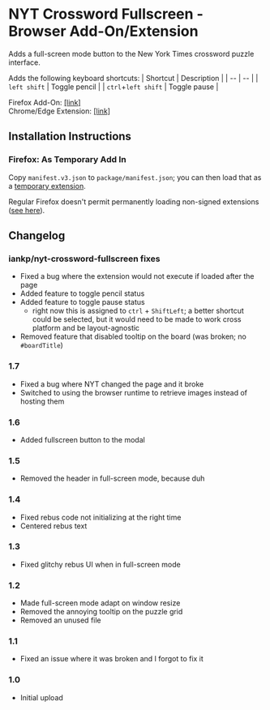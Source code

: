 # NYT Crossword Fullscreen - Browser Add-On/Extension

Adds a full-screen mode button to the New York Times crossword puzzle interface.

Adds the following keyboard shortcuts:
| Shortcut | Description |
| -- | -- |
| `left shift` | Toggle pencil |
| `ctrl`+`left shift` | Toggle pause |

Firefox Add-On: [[link]](https://addons.mozilla.org/en-US/firefox/addon/nyt-crossword-fullscreen/)  
Chrome/Edge Extension: [[link]](https://chrome.google.com/webstore/detail/nyt-crossword-fullscreen/lpnihcgnplcjdlfmdlejbpcnehidmfon)

## Installation Instructions
### Firefox: As Temporary Add In
Copy `manifest.v3.json` to `package/manifest.json`; you can then load that as a
[temporary extension](https://extensionworkshop.com/documentation/develop/temporary-installation-in-firefox/).

Regular Firefox doesn't permit permanently loading non-signed extensions ([see
here](https://support.mozilla.org/en-US/kb/add-on-signing-in-firefox)).

## Changelog

### iankp/nyt-crossword-fullscreen fixes
- Fixed a bug where the extension would not execute if loaded after the page
- Added feature to toggle pencil status
- Added feature to toggle pause status
  - right now this is assigned to `ctrl` + `ShiftLeft`; a better shortcut could
    be selected, but it would need to be made to work cross platform and be
    layout-agnostic
- Removed feature that disabled tooltip on the board (was broken; no
  `#boardTitle`)

### 1.7

- Fixed a bug where NYT changed the page and it broke
- Switched to using the browser runtime to retrieve images instead of hosting them

### 1.6

- Added fullscreen button to the modal

### 1.5

- Removed the header in full-screen mode, because duh

### 1.4

- Fixed rebus code not initializing at the right time
- Centered rebus text

### 1.3

- Fixed glitchy rebus UI when in full-screen mode

### 1.2

- Made full-screen mode adapt on window resize
- Removed the annoying tooltip on the puzzle grid
- Removed an unused file

### 1.1

- Fixed an issue where it was broken and I forgot to fix it

### 1.0

- Initial upload
